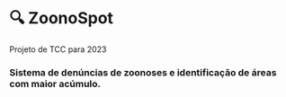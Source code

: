 # 🔍 ZoonoSpot

Projeto de TCC para 2023
  
<h3>Sistema de denúncias de zoonoses e identificação de áreas com maior acúmulo.</h3>
